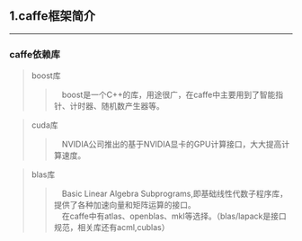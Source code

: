 ## 1.caffe框架简介
****
### caffe依赖库  
> boost库  
>> &ensp;&ensp;boost是一个C++的库，用途很广，在caffe中主要用到了智能指针、计时器、随机数产生器等。  

> cuda库   
>> &ensp;&ensp;NVIDIA公司推出的基于NVIDIA显卡的GPU计算接口，大大提高计算速度。

> blas库
>> &ensp;&ensp;Basic Linear Algebra Subprograms,即基础线性代数子程序库，提供了各种加速向量和矩阵运算的接口。  
>> &ensp;&ensp;在caffe中有atlas、openblas、mkl等选择。（blas/lapack是接口规范，相关库还有acml,cublas）
